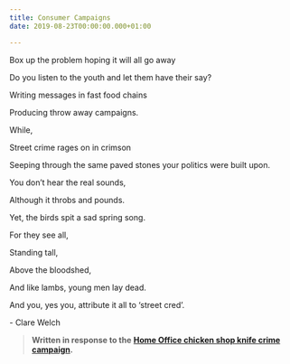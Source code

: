 ```yaml
---
title: Consumer Campaigns
date: 2019-08-23T00:00:00.000+01:00

---
```

Box up the problem hoping it will all go away

Do you listen to the youth and let them have their say?

Writing messages in fast food chains

Producing throw away campaigns.

While,

Street crime rages on in crimson

Seeping through the same paved stones your politics were built upon.

You don’t hear the real sounds,

Although it throbs and pounds.

Yet, the birds spit a sad spring song.

For they see all,

Standing tall,

Above the bloodshed,

And like lambs, young men lay dead.

And you, yes you, attribute it all to ‘street cred’.

\- Clare Welch

> **Written in response to the** [**Home Office chicken shop knife crime campaign**](https://www.theguardian.com/commentisfree/2019/aug/16/chicken-shop-knife-crime-campaign-home-office "Home Office chicken shop knife crime campaign")**.**